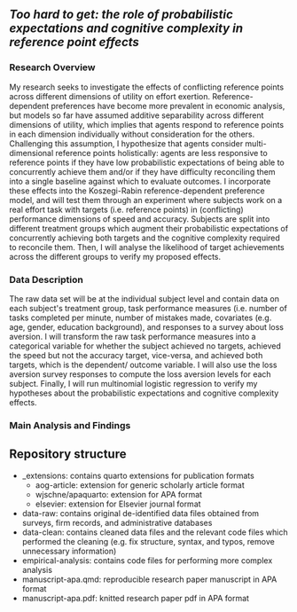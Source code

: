 ## ***Too hard to get: the role of probabilistic expectations and cognitive complexity in reference point effects***

### **Research Overview**

My research seeks to investigate the effects of conflicting reference points
across different dimensions of utility on effort exertion. Reference-dependent
preferences have become more prevalent in economic analysis, but models so far
have assumed additive separability across different dimensions of utility, which
implies that agents respond to reference points in each dimension individually
without consideration for the others. Challenging this assumption, I hypothesize
that agents consider multi-dimensional reference points holistically: agents are
less responsive to reference points if they have low probabilistic expectations
of being able to concurrently achieve them and/or if they have difficulty 
reconciling them into a single baseline against which to evaluate outcomes. I
incorporate these effects into the Koszegi-Rabin reference-dependent preference
model, and will test them through an experiment where subjects work on a real 
effort task with targets (i.e. reference points) in (conflicting) performance
dimensions of speed and accuracy. Subjects are split into different treatment
groups which augment their probabilistic expectations of concurrently achieving
both targets and the cognitive complexity required to reconcile them. Then, I
will analyse the likelihood of target achievements across the different groups
to verify my proposed effects.

### **Data Description**

The raw data set will be at the individual subject level and contain data on
each subject's treatment group, task performance measures (i.e. number of tasks
completed per minute, number of mistakes made, covariates (e.g. age, gender, 
education background), and responses to a survey about loss aversion. I will
transform the raw task performance measures into a categorical variable for
whether the subject achieved no targets, achieved the speed but not the accuracy
target, vice-versa, and achieved both targets, which is the dependent/ outcome
variable. I will also use the loss aversion survey responses to compute the loss
aversion levels for each subject. Finally, I will run multinomial logistic
regression to verify my hypotheses about the probabilistic expectations and
cognitive complexity effects.

### **Main Analysis and Findings**

## **Repository structure**

* _extensions: contains quarto extensions for publication formats
    * aog-article: extension for generic scholarly article format
    * wjschne/apaquarto: extension for APA format
    * elsevier: extension for Elsevier journal format
* data-raw: contains original de-identified data files obtained from surveys, firm records, and administrative databases
* data-clean: contains cleaned data files and the relevant code files which performed the cleaning (e.g. fix structure, syntax, and typos, remove unnecessary information)
* empirical-analysis: contains code files for performing more complex analysis
* manuscript-apa.qmd: reproducible research paper manuscript in APA format
* manuscript-apa.pdf: knitted research paper pdf in APA format



